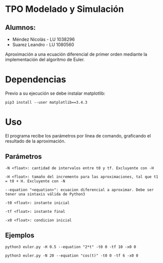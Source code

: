 # TPO Modelado y Simulación 
## Alumnos:
- Méndez Nicolás - LU 1038296
- Suarez Leandro - LU 1080560

Aproximación a una ecuación diferencial de primer orden mediante la implementación del algoritmo de Euler.

# Dependencias
Previo a su ejecución se debe instalar matplotlib:

`pip3 install --user matplotlib==3.4.3`
# Uso
El programa recibe los parámetros por línea de comando, graficando el resultado de la aproximación. 

## Parámetros
`-N <float>: cantidad de intervalos entre t0 y tf. Excluyente con -H`

`-H <float>: tamaño del incremento para las aproximaciones, tal que t1 = t0 + H. Excluyente con -N`

`--equation "<equation>": ecuacion diferencial a aproximar. Debe ser tener una sintaxis válida de Python3`

`-t0 <float>: instante inicial`

`-tf <float>: instante final`

`-x0 <float>: condicion inicial`

## Ejemplos
`python3 euler.py -H 0.5 --equation "2*t" -t0 0 -tf 10 -x0 0`

`python3 euler.py -N 20 --equation "cos(t)" -t0 0 -tf 6 -x0 0`
